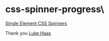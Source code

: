 # css-spinner-progress\

[Single Element CSS Spinners](https://projects.lukehaas.me/css-loaders/)

Thank you [Luke Haas](https://twitter.com/lukehaas)

